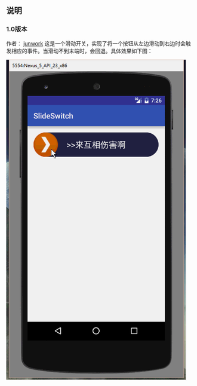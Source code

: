 ## 说明
### 1.0版本
作者： [junwork](https://github.com/junwork)
这是一个滑动开关，实现了将一个按钮从左边滑动到右边时会触发相应的事件。当滑动不到末端时，会回退。具体效果如下图：

![](https://github.com/byhieg/customview-for-Android/blob/master/SlideSwitch/SlideSwitch.gif)

